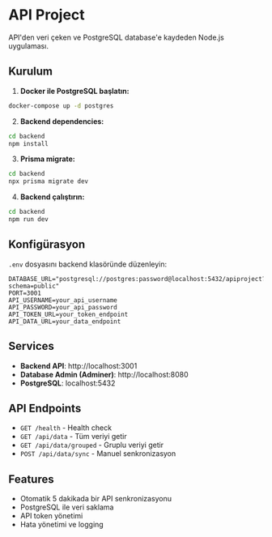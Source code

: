 # API Project

API'den veri çeken ve PostgreSQL database'e kaydeden Node.js uygulaması.

## Kurulum

1. **Docker ile PostgreSQL başlatın:**
```bash
docker-compose up -d postgres
```

2. **Backend dependencies:**
```bash
cd backend
npm install
```

3. **Prisma migrate:**
```bash
cd backend
npx prisma migrate dev
```

4. **Backend çalıştırın:**
```bash
cd backend
npm run dev
```

## Konfigürasyon

`.env` dosyasını backend klasöründe düzenleyin:
```
DATABASE_URL="postgresql://postgres:password@localhost:5432/apiproject?schema=public"
PORT=3001
API_USERNAME=your_api_username
API_PASSWORD=your_api_password
API_TOKEN_URL=your_token_endpoint
API_DATA_URL=your_data_endpoint
```

## Services

- **Backend API**: http://localhost:3001
- **Database Admin (Adminer)**: http://localhost:8080
- **PostgreSQL**: localhost:5432

## API Endpoints

- `GET /health` - Health check
- `GET /api/data` - Tüm veriyi getir
- `GET /api/data/grouped` - Gruplu veriyi getir
- `POST /api/data/sync` - Manuel senkronizasyon

## Features

- Otomatik 5 dakikada bir API senkronizasyonu
- PostgreSQL ile veri saklama
- API token yönetimi
- Hata yönetimi ve logging
